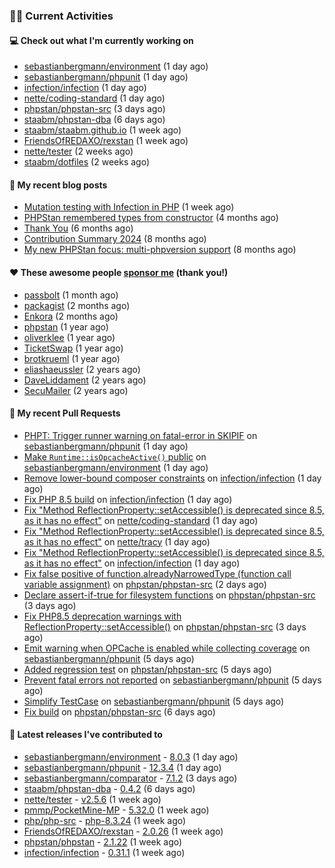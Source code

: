 ### 👨‍💻 Current Activities


#### 💻 Check out what I'm currently working on

- [sebastianbergmann/environment](https://github.com/sebastianbergmann/environment) (1 day ago)
- [sebastianbergmann/phpunit](https://github.com/sebastianbergmann/phpunit) (1 day ago)
- [infection/infection](https://github.com/infection/infection) (1 day ago)
- [nette/coding-standard](https://github.com/nette/coding-standard) (1 day ago)
- [phpstan/phpstan-src](https://github.com/phpstan/phpstan-src) (3 days ago)
- [staabm/phpstan-dba](https://github.com/staabm/phpstan-dba) (6 days ago)
- [staabm/staabm.github.io](https://github.com/staabm/staabm.github.io) (1 week ago)
- [FriendsOfREDAXO/rexstan](https://github.com/FriendsOfREDAXO/rexstan) (1 week ago)
- [nette/tester](https://github.com/nette/tester) (2 weeks ago)
- [staabm/dotfiles](https://github.com/staabm/dotfiles) (2 weeks ago)


#### 📜 My recent blog posts

- [Mutation testing with Infection in PHP](https://staabm.github.io/2025/08/01/infection-php-mutation-testing.html) (1 week ago)
- [PHPStan remembered types from constructor](https://staabm.github.io/2025/04/15/phpstan-remember-constructor-types.html) (4 months ago)
- [Thank You](https://staabm.github.io/2025/01/24/thank-you.html) (6 months ago)
- [Contribution Summary 2024](https://staabm.github.io/2024/12/11/contribution-summary-2024.html) (8 months ago)
- [My new PHPStan focus: multi-phpversion support](https://staabm.github.io/2024/11/28/phpstan-php-version-in-scope.html) (8 months ago)


#### ❤️ These awesome people [sponsor me](https://github.com/sponsors/staabm) (thank you!)

- [passbolt](https://github.com/passbolt) (1 month ago)
- [packagist](https://github.com/packagist) (2 months ago)
- [Enkora](https://github.com/Enkora) (2 months ago)
- [phpstan](https://github.com/phpstan) (1 year ago)
- [oliverklee](https://github.com/oliverklee) (1 year ago)
- [TicketSwap](https://github.com/TicketSwap) (1 year ago)
- [brotkrueml](https://github.com/brotkrueml) (1 year ago)
- [eliashaeussler](https://github.com/eliashaeussler) (2 years ago)
- [DaveLiddament](https://github.com/DaveLiddament) (2 years ago)
- [SecuMailer](https://github.com/SecuMailer) (2 years ago)


#### 🔨 My recent Pull Requests

- [PHPT: Trigger runner warning on fatal-error in SKIPIF](https://github.com/sebastianbergmann/phpunit/pull/6312) on [sebastianbergmann/phpunit](https://github.com/sebastianbergmann/phpunit) (1 day ago)
- [Make `Runtime::isOpcacheActive()` public](https://github.com/sebastianbergmann/environment/pull/75) on [sebastianbergmann/environment](https://github.com/sebastianbergmann/environment) (1 day ago)
- [Remove lower-bound composer constraints](https://github.com/infection/infection/pull/2366) on [infection/infection](https://github.com/infection/infection) (1 day ago)
- [Fix PHP 8.5 build](https://github.com/infection/infection/pull/2365) on [infection/infection](https://github.com/infection/infection) (1 day ago)
- [Fix &#34;Method ReflectionProperty::setAccessible() is deprecated since 8.5, as it has no effect&#34;](https://github.com/nette/coding-standard/pull/49) on [nette/coding-standard](https://github.com/nette/coding-standard) (1 day ago)
- [Fix &#34;Method ReflectionProperty::setAccessible() is deprecated since 8.5, as it has no effect&#34;](https://github.com/nette/tracy/pull/600) on [nette/tracy](https://github.com/nette/tracy) (1 day ago)
- [Fix &#34;Method ReflectionProperty::setAccessible() is deprecated since 8.5, as it has no effect&#34;](https://github.com/infection/infection/pull/2364) on [infection/infection](https://github.com/infection/infection) (1 day ago)
- [ Fix false positive of function.alreadyNarrowedType (function call variable assignment)](https://github.com/phpstan/phpstan-src/pull/4237) on [phpstan/phpstan-src](https://github.com/phpstan/phpstan-src) (2 days ago)
- [Declare assert-if-true for filesystem functions](https://github.com/phpstan/phpstan-src/pull/4234) on [phpstan/phpstan-src](https://github.com/phpstan/phpstan-src) (3 days ago)
- [Fix PHP8.5 deprecation warnings with ReflectionProperty::setAccessible()](https://github.com/phpstan/phpstan-src/pull/4230) on [phpstan/phpstan-src](https://github.com/phpstan/phpstan-src) (3 days ago)
- [Emit warning when OPCache is enabled while collecting coverage](https://github.com/sebastianbergmann/phpunit/pull/6299) on [sebastianbergmann/phpunit](https://github.com/sebastianbergmann/phpunit) (5 days ago)
- [Added regression test](https://github.com/phpstan/phpstan-src/pull/4216) on [phpstan/phpstan-src](https://github.com/phpstan/phpstan-src) (5 days ago)
- [Prevent fatal errors not reported](https://github.com/sebastianbergmann/phpunit/pull/6296) on [sebastianbergmann/phpunit](https://github.com/sebastianbergmann/phpunit) (5 days ago)
- [Simplify TestCase](https://github.com/sebastianbergmann/phpunit/pull/6295) on [sebastianbergmann/phpunit](https://github.com/sebastianbergmann/phpunit) (5 days ago)
- [Fix build](https://github.com/phpstan/phpstan-src/pull/4214) on [phpstan/phpstan-src](https://github.com/phpstan/phpstan-src) (6 days ago)


#### 🔭 Latest releases I've contributed to

- [sebastianbergmann/environment](https://github.com/sebastianbergmann/environment) - [8.0.3](https://github.com/sebastianbergmann/environment/releases/tag/8.0.3) (1 day ago)
- [sebastianbergmann/phpunit](https://github.com/sebastianbergmann/phpunit) - [12.3.4](https://github.com/sebastianbergmann/phpunit/releases/tag/12.3.4) (1 day ago)
- [sebastianbergmann/comparator](https://github.com/sebastianbergmann/comparator) - [7.1.2](https://github.com/sebastianbergmann/comparator/releases/tag/7.1.2) (3 days ago)
- [staabm/phpstan-dba](https://github.com/staabm/phpstan-dba) - [0.4.2](https://github.com/staabm/phpstan-dba/releases/tag/0.4.2) (6 days ago)
- [nette/tester](https://github.com/nette/tester) - [v2.5.6](https://github.com/nette/tester/releases/tag/v2.5.6) (1 week ago)
- [pmmp/PocketMine-MP](https://github.com/pmmp/PocketMine-MP) - [5.32.0](https://github.com/pmmp/PocketMine-MP/releases/tag/5.32.0) (1 week ago)
- [php/php-src](https://github.com/php/php-src) - [php-8.3.24](https://github.com/php/php-src/releases/tag/php-8.3.24) (1 week ago)
- [FriendsOfREDAXO/rexstan](https://github.com/FriendsOfREDAXO/rexstan) - [2.0.26](https://github.com/FriendsOfREDAXO/rexstan/releases/tag/2.0.26) (1 week ago)
- [phpstan/phpstan](https://github.com/phpstan/phpstan) - [2.1.22](https://github.com/phpstan/phpstan/releases/tag/2.1.22) (1 week ago)
- [infection/infection](https://github.com/infection/infection) - [0.31.1](https://github.com/infection/infection/releases/tag/0.31.1) (1 week ago)
